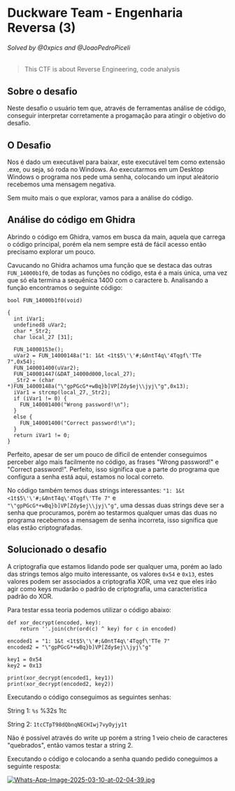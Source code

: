 # Duckware Team - Engenharia Reversa (3)

###### Solved by @0xpics and @JoaoPedroPiceli

>This CTF is about Reverse Engineering, code analysis

## Sobre o desafio

Neste desafio o usuário tem que, através de ferramentas análise de código, conseguir interpretar corretamente a progamação para atingir o objetivo do desafio.

## O Desafio

Nos é dado um executável para baixar, este executável tem como extensão .exe, ou seja, só roda no Windows. Ao executarmos em um Desktop Windows o programa nos pede uma senha, colocando um input aleátorio recebemos uma mensagem negativa.

Sem muito mais o que explorar, vamos para a análise do código.

## Análise do código em Ghidra

Abrindo o código em Ghidra, vamos em busca da main, aquela que carrega o código principal, porém ela nem sempre está de fácil acesso então precisamo explorar um pouco.

Cavucando no Ghidra achamos uma função que se destaca das outras `FUN_14000b1f0`, de todas as funções no código, esta é a mais única, uma vez que só ela termina a sequênica 1400 com o caractere b. Analisando a função encontramos o seguinte código:

```
bool FUN_14000b1f0(void)

{
  int iVar1;
  undefined8 uVar2;
  char *_Str2;
  char local_27 [31];
  
  FUN_14000153e();
  uVar2 = FUN_14000148a("1: 1&t <1t$5\'\'#;&0ntT4q\'4Tqgf\'TTe 7",0x54);
  FUN_140001400(uVar2);
  FUN_140001447(&DAT_14000d000,local_27);
  _Str2 = (char *)FUN_14000148a("\"gpPGcG*+wBq}b]VP[Zdy$ej\\jyj\"g",0x13);
  iVar1 = strcmp(local_27,_Str2);
  if (iVar1 != 0) {
    FUN_140001400("Wrong password!\n");
  }
  else {
    FUN_140001400("Correct password!\n");
  }
  return iVar1 != 0;
}

```

Perfeito, apesar de ser um pouco de díficil de entender conseguimos perceber algo mais facilmente no código, as frases "Wrong password!" e "Correct password!". Perfeito, isso significa que a parte do programa que configura a senha está aqui, estamos no local correto.

No código também temos duas strings interessantes: `"1: 1&t <1t$5\'\'#;&0ntT4q\'4Tqgf\'TTe 7"` e `"\"gpPGcG*+wBq}b]VP[Zdy$ej\\jyj\"g"`, uma dessas duas strings deve ser a senha que procuramos, porém ao testarmos qualquer umas das duas no programa recebemos a mensagem de senha incorreta, isso significa que elas estão criptografadas.

## Solucionado o desafio

A criptografia que estamos lidando pode ser qualquer uma, porém ao lado das strings temos algo muito interessante, os valores `0x54` e `0x13`, estes valores podem ser associados a criptografia XOR, uma vez que eles irão agir como keys mudarão o padrão de criptografia, uma característica padrão do XOR.

Para testar essa teoria podemos utilizar o código abaixo:

```
def xor_decrypt(encoded, key):
    return ''.join(chr(ord(c) ^ key) for c in encoded)

encoded1 = "1: 1&t <1t$5\'\'#;&0ntT4q\'4Tqgf\'TTe 7"
encoded2 = "\"gpPGcG*+wBq}b]VP[Zdy$ej\\jyj\"g"

key1 = 0x54
key2 = 0x13

print(xor_decrypt(encoded1, key1))
print(xor_decrypt(encoded2, key2))
```

Executando o código conseguimos as seguintes senhas:

String 1: `%s` %32s  1tc

String 2: `1tcCTpT98dQbnqNECHIwj7vyOyjy1t`

Não é possível através do write up porém a string 1 veio cheio de caracteres "quebrados", então vamos testar a string 2.

Executando o código e colocando a senha quando pedido coneguimos a seguinte resposta:

[![Whats-App-Image-2025-03-10-at-02-04-39.jpg](https://i.postimg.cc/zGjDTtfz/Whats-App-Image-2025-03-10-at-02-04-39.jpg)](https://postimg.cc/K11y25Lw)
